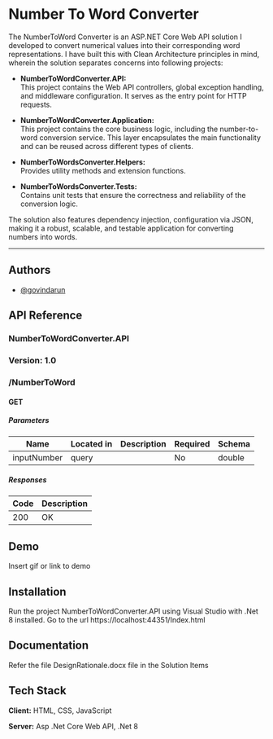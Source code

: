 
# Number To Word Converter

The NumberToWord Converter is an ASP.NET Core Web API solution I developed to convert numerical values into their corresponding word representations. I have built this with Clean Architecture principles in mind, wherein the solution separates concerns into following projects:

- **NumberToWordConverter.API:**  
  This project contains the Web API controllers, global exception handling, and middleware configuration. It serves as the entry point for HTTP requests.

- **NumberToWordConverter.Application:**  
  This project contains the core business logic, including the number-to-word conversion service. This layer encapsulates the main functionality and can be reused across different types of clients.

- **NumberToWordsConverter.Helpers:**  
  Provides utility methods and extension functions.

- **NumberToWordsConverter.Tests:**  
  Contains unit tests that ensure the correctness and reliability of the conversion logic.

The solution also features dependency injection, configuration via JSON, making it a robust, scalable, and testable application for converting numbers into words.

---




## Authors

- [@govindarun](https://www.github.com/govindarun)


## API Reference

### NumberToWordConverter.API
### Version: 1.0

### /NumberToWord

#### GET
##### Parameters

| Name | Located in | Description | Required | Schema |
| ---- | ---------- | ----------- | -------- | ---- |
| inputNumber | query |  | No | double |

##### Responses

| Code | Description |
| ---- | ----------- |
| 200 | OK |


## Demo

Insert gif or link to demo


## Installation

Run the project NumberToWordConverter.API using Visual Studio with .Net 8 installed. Go to the url https://localhost:44351/Index.html
    
## Documentation

Refer the file DesignRationale.docx file in the Solution Items


## Tech Stack

**Client:** HTML, CSS, JavaScript

**Server:** Asp .Net Core Web API, .Net 8

